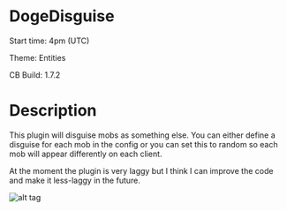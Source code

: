 # DogeDisguise

Start time: 4pm (UTC)

Theme: Entities

CB Build: 1.7.2

# Description
This plugin will disguise mobs as something else. You can either define a disguise for
each mob in the config or you can set this to random so each mob will appear differently on
each client.

At the moment the plugin is very laggy but I think I can improve the code and make it less-laggy in the future.

![alt tag](http://www.cs.washington.edu/education/courses/cse142/07wi/homework/a4/student_pictures/image318.png)
